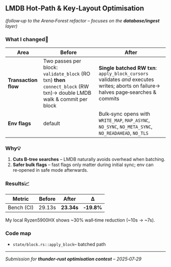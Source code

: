 ## LMDB Hot‑Path & Key‑Layout Optimisation

*(follow‑up to the Arena‑Forest refactor – focuses on the **database/ingest** layer)*

### What I changed🔧

| Area | Before | After |
|------|--------|-------|
| **Transaction flow** | Two passes per block: `validate_block` (RO txn) **then** `connect_block` (RW txn)→ double LMDB walk & commit per block | **Single batched RW txn**: `apply_block_cursors` validates *and* executes writes; aborts on failure→ halves page‑searches & commits |
| **Env flags** | default | Bulk‑sync opens with `WRITE_MAP`, `MAP_ASYNC`, `NO_SYNC`, `NO_META_SYNC`, `NO_READAHEAD`, `NO_TLS` |

### Why💡

1. **Cuts B‑tree searches** – LMDB naturally avoids overhead when batching.
4. **Safer bulk flags** – fast flags only matter during initial sync; env can re‑opened in safe mode afterwards.

### Results📈

| Metric                     | Before | After      | Δ            |
| -------------------------- | ------ | ---------- | ------------ |
| Bench (CI)    | 29.13s | **23.34s** | **‑19.8%**  |

My local Ryzen5900HX shows \~30% wall‑time reduction (~10s → ~7s).

### Code map

* `state/block.rs::apply_block`– batched path

---

*Submission for **thunder‑rust optimisation contest** – 2025‑07‑29*
